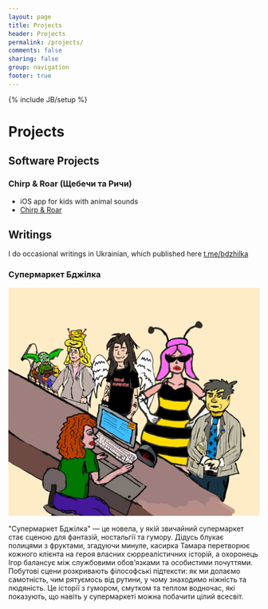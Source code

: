 ```yaml
---
layout: page
title: Projects
header: Projects
permalink: /projects/
comments: false
sharing: false
group: navigation
footer: true
---
```

{% include JB/setup %}

# Projects

## Software Projects 

### Chirp & Roar (Щебечи та Ричи)

- iOS app for kids with animal sounds
- [Chirp & Roar](/chirproar/chirproar-about.md)

## Writings

I do occasional writings in Ukrainian, which published here [t.me/bdzhilka](t.me/bdzhilka)

### Супермаркет Бджілка

![](/images/writings/bdzhilka.jpg)

"Супермаркет Бджілка" — це новела, у якій звичайний супермаркет стає сценою для фантазій, ностальгії та гумору. Дідусь блукає полицями з фруктами, згадуючи минуле, касирка Тамара перетворює кожного клієнта на героя власних сюрреалістичних історій, а охоронець Ігор балансує між службовими обов’язками та особистими почуттями. Побутові сцени розкривають філософські підтексти: як ми долаємо самотність, чим рятуємось від рутини, у чому знаходимо ніжність та людяність. Це історії з гумором, смутком та теплом водночас, які показують, що навіть у супермаркеті можна побачити цілий всесвіт.